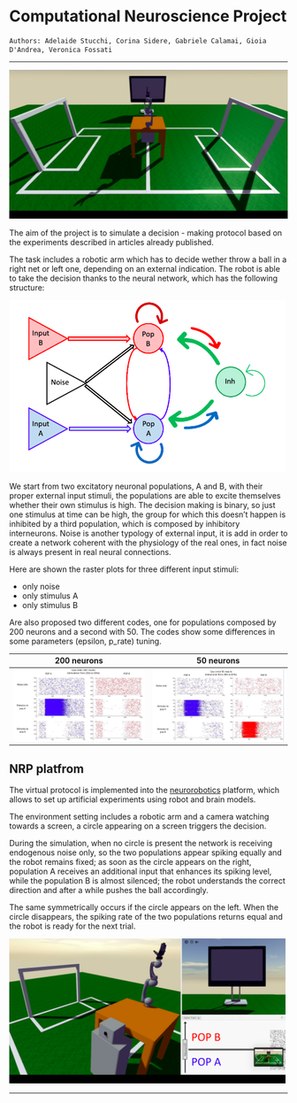# Computational Neuroscience Project

    Authors: Adelaide Stucchi, Corina Sidere, Gabriele Calamai, Gioia D'Andrea, Veronica Fossati
    
***
<p align="center">
  <img src="https://github.com/adelplasters/Computational_Neuroscience_project/blob/main/env1.png" width="700">
</p>

The aim of the project is to simulate a decision - making protocol based on the experiments described in articles already published.

The task includes a robotic arm which has to decide wether throw a ball in a right net or left one, depending on an external indication. 
The robot is able to take the decision thanks to the neural network, which has the following structure: 

 <img src="https://github.com/adelplasters/Computational_Neuroscience_project/blob/main/net.png" width="500">
 
We start from two excitatory neuronal populations, A and B, with their proper external input stimuli, the populations are able to excite themselves whether their own stimulus is high. The decision making is binary, so just one stimulus at time can be high, the group for which this doesn’t happen is inhibited by a third population, which is composed by inhibitory interneurons. 
 Noise is another typology of external input, it is add in order to create a network coherent with the physiology of the real ones, in fact noise is always present in real neural connections. 
 
Here are shown the raster plots for three different input stimuli: 
* only noise
* only stimulus A
* only stimulus B 

Are also proposed two different codes, one for populations composed by 200 neurons and a second with 50. The codes show some differences in some parameters (epsilon, p_rate) tuning.

 | 200 neurons  | 50 neurons |
| ------------- | ------------- |
|  <img src="https://github.com/adelplasters/Computational_Neuroscience_project/blob/main/ord200.png" width="500">| <img src="https://github.com/adelplasters/Computational_Neuroscience_project/blob/main/ord50.png" width="500"> |
 

 ## NRP platfrom  
The virtual protocol is implemented into the [neurorobotics](https://github.com/adelplasters/peristaltic_pump/blob/main/Arduino_code.ino) platform, which allows to set up artificial experiments using robot and brain models.  

The environment setting includes a robotic arm and a camera watching towards a screen, a circle appearing on a screen triggers the decision. 

During the simulation, when no circle is present the network is receiving endogenous noise only, so the two populations appear spiking equally and the robot remains fixed; as soon as the circle appears on the right, population A receives an additional input that enhances its spiking level, while the population B is almost silenced; the robot understands the correct direction and after a while pushes the ball accordingly. 

The same symmetrically occurs if the circle appears on the left. When the circle disappears, the spiking rate of the two populations returns equal and the robot is ready for the next trial. 
 
 <img src="https://github.com/adelplasters/Computational_Neuroscience_project/blob/main/env2.png" width="500">
      
 
   * * *
